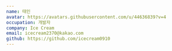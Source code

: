 ```yaml
---
name: 태인
avatar: https://avatars.githubusercontent.com/u/44636839?v=4
occupation: 개발자
company: Ice Cream
email: icecream2370@kakao.com
github: https://github.com/icecream0910
---
```

